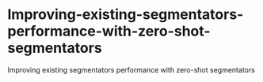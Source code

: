 # Improving-existing-segmentators-performance-with-zero-shot-segmentators
Improving existing segmentators performance with zero-shot segmentators
